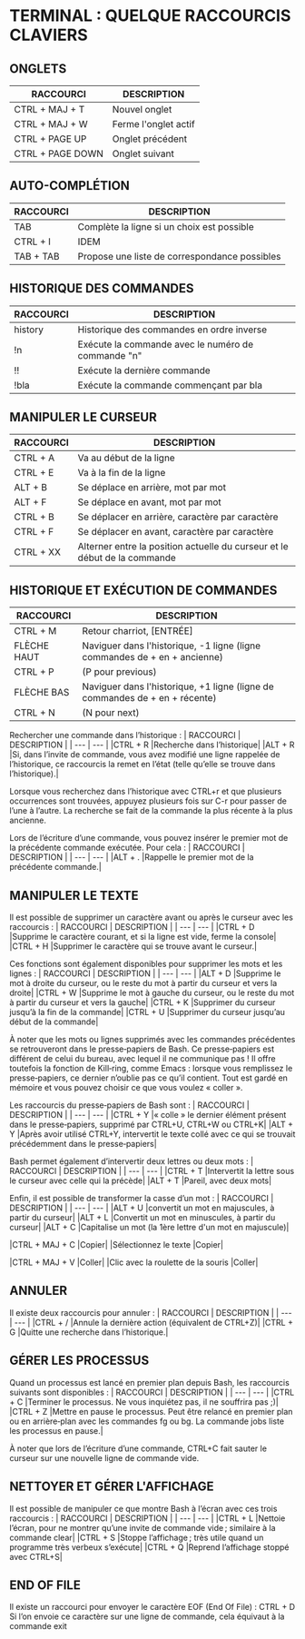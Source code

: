 # TERMINAL : QUELQUE RACCOURCIS CLAVIERS

## ONGLETS
| RACCOURCI | DESCRIPTION |
| --- | --- |
|CTRL + MAJ + T		|Nouvel onglet|
|CTRL + MAJ + W		|Ferme l'onglet actif|
|CTRL + PAGE UP		|Onglet précédent|
|CTRL + PAGE DOWN	|Onglet suivant|

## AUTO-COMPLÉTION
| RACCOURCI | DESCRIPTION |
| --- | --- |
|TAB			|Complète la ligne si un choix est possible|
|CTRL + I		|IDEM|
|TAB + TAB		|Propose une liste de correspondance possibles|

## HISTORIQUE DES COMMANDES
| RACCOURCI | DESCRIPTION |
| --- | --- |
|history		|Historique des commandes en ordre inverse|
|!n			|Exécute la commande avec le numéro de commande "n"|
|!!			|Exécute la dernière commande|
|!bla			|Exécute la commande commençant par bla|

## MANIPULER LE CURSEUR
| RACCOURCI | DESCRIPTION |
| --- | --- |
|CTRL + A		|Va au début de la ligne|
|CTRL + E		|Va à la fin de la ligne|
|ALT + B		|Se déplace en arrière, mot par mot|
|ALT + F		|Se déplace en avant, mot par mot|
|CTRL + B		|Se déplacer en arrière, caractère par caractère|
|CTRL + F		|Se déplacer en avant, caractère par caractère|
|CTRL + XX		|Alterner entre la position actuelle du curseur et le début de la commande|

## HISTORIQUE ET EXÉCUTION DE COMMANDES
| RACCOURCI | DESCRIPTION |
| --- | --- |
|CTRL + M		|Retour charriot, [ENTRÉE]|
|FLÈCHE HAUT		|Naviguer dans l'historique, -1 ligne (ligne commandes de + en + ancienne)|
|CTRL + P		|(P pour previous)|
|FLÈCHE BAS		|Naviguer dans l'historique, +1 ligne (ligne de commandes de + en + récente)|
|CTRL + N		|(N pour next)|

Rechercher une commande dans l’historique :
| RACCOURCI | DESCRIPTION |
| --- | --- |
|CTRL + R		|Recherche dans l’historique|
|ALT + R		|Si, dans l’invite de commande, vous avez modifié une ligne rappelée de l’historique, ce raccourcis la remet en l’état (telle qu’elle se trouve dans l’historique).|

Lorsque vous recherchez dans l’historique avec CTRL+r et que plusieurs occurrences sont trouvées, appuyez plusieurs fois sur C-r pour passer de l’une à l’autre. La recherche se fait de la commande la plus récente à la plus ancienne.

Lors de l’écriture d’une commande, vous pouvez insérer le premier mot de la précédente commande exécutée. Pour cela :
| RACCOURCI | DESCRIPTION |
| --- | --- |
|ALT + .		|Rappelle le premier mot de la précédente commande.|

## MANIPULER LE TEXTE
Il est possible de supprimer un caractère avant ou après le curseur avec les raccourcis :
| RACCOURCI | DESCRIPTION |
| --- | --- |
|CTRL + D		|Supprime le caractère courant, et si la ligne est vide, ferme la console|
|CTRL + H		|Supprimer le caractère qui se trouve avant le curseur.|

Ces fonctions sont également disponibles pour supprimer les mots et les lignes :
| RACCOURCI | DESCRIPTION |
| --- | --- |
|ALT + D		|Supprime le mot à droite du curseur, ou le reste du mot à partir du curseur et vers la droite|
|CTRL + W		|Supprime le mot à gauche du curseur,  ou le reste du mot à partir du curseur et vers la gauche|
|CTRL + K		|Supprimer du curseur jusqu’à la fin de la commande|
|CTRL + U		|Supprimer du curseur jusqu’au début de la commande|

À noter que les mots ou lignes supprimés avec les commandes précédentes se retrouveront dans le presse‐papiers de Bash.
Ce presse‐papiers est différent de celui du bureau, avec lequel il ne communique pas !
Il offre toutefois la fonction de Kill‐ring, comme Emacs : lorsque vous remplissez le presse‐papiers, ce dernier n’oublie pas ce qu’il contient. Tout est gardé en mémoire et vous pouvez choisir ce que vous voulez « coller ».

Les raccourcis du presse‐papiers de Bash sont :
| RACCOURCI | DESCRIPTION |
| --- | --- |
|CTRL + Y		|« colle » le dernier élément présent dans le presse‐papiers, supprimé par CTRL+U, CTRL+W ou CTRL+K|
|ALT + Y		|Après avoir utilisé CTRL+Y, intervertit le texte collé avec ce qui se trouvait précédemment dans le presse‐papiers|

Bash permet également d’intervertir deux lettres ou deux mots :
| RACCOURCI | DESCRIPTION |
| --- | --- |
|CTRL + T		|Intervertit la lettre sous le curseur avec celle qui la précède|
|ALT + T		|Pareil, avec deux mots|

Enfin, il est possible de transformer la casse d’un mot :
| RACCOURCI | DESCRIPTION |
| --- | --- |
|ALT + U		|convertit un mot en majuscules, à partir du curseur|
|ALT + L		|Convertit un mot en minuscules, à partir du curseur|
|ALT + C		|Capitalise un mot (la 1ère lettre d'un mot en majuscule)|

|CTRL + MAJ + C		|Copier|
|Sélectionnez le texte	|Copier|

|CTRL + MAJ + V		|Coller|
|Clic avec la roulette de la souris	|Coller|

## ANNULER
Il existe deux raccourcis pour annuler :
| RACCOURCI | DESCRIPTION |
| --- | --- |
|CTRL + /		|Annule la dernière action (équivalent de CTRL+Z)|
|CTRL + G		|Quitte une recherche dans l’historique.|

## GÉRER LES PROCESSUS
Quand un processus est lancé en premier plan depuis Bash, les raccourcis suivants sont disponibles :
| RACCOURCI | DESCRIPTION |
| --- | --- |
|CTRL + C		|Terminer le processus. Ne vous inquiétez pas, il ne souffrira pas ;)|
|CTRL + Z		|Mettre en pause le processus. Peut être relancé en premier plan ou en arrière‐plan avec les commandes fg ou bg. La commande jobs liste les processus en pause.|

À noter que lors de l’écriture d’une commande, CTRL+C fait sauter le curseur sur une nouvelle ligne de commande vide.

## NETTOYER ET GÉRER L'AFFICHAGE
Il est possible de manipuler ce que montre Bash à l’écran avec ces trois raccourcis :
| RACCOURCI | DESCRIPTION |
| --- | --- |
|CTRL + L		|Nettoie l’écran, pour ne montrer qu’une invite de commande vide ; similaire à la commande clear|
|CTRL + S		|Stoppe l’affichage ; très utile quand un programme très verbeux s’exécute|
|CTRL + Q		|Reprend l’affichage stoppé avec CTRL+S|

## END OF FILE
Il existe un raccourci pour envoyer le caractère EOF (End Of File) : CTRL + D
Si l’on envoie ce caractère sur une ligne de commande, cela équivaut à la commande exit

